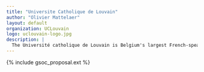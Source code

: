 ```yaml
---
title: "Universite Catholique de Louvain"
author: "Olivier Mattelaer"
layout: default
organization: UCLouvain
logo: uclouvain-logo.jpg
description: |
  The Université catholique de Louvain is Belgium's largest French-speaking university. It is located in Louvain-la-Neuve.
---
```


{% include gsoc_proposal.ext %}
